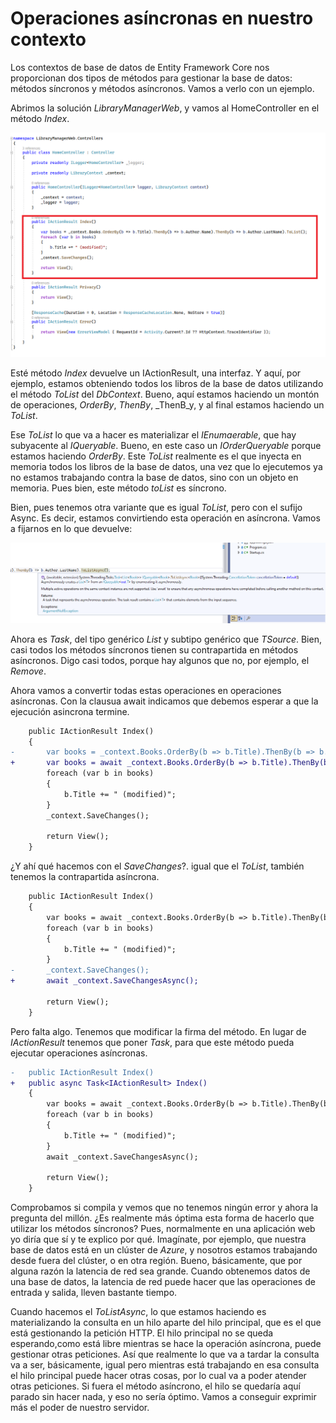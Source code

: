 # Operaciones asíncronas en nuestro contexto

Los contextos de base de datos de Entity Framework Core nos proporcionan dos tipos de métodos para gestionar la base de datos: métodos síncronos y métodos asíncronos. Vamos a verlo con un ejemplo.

Abrimos la solución _LibraryManagerWeb_, y vamos al HomeController en el método _Index_.

<img src="./content/home-controller-index-sync.png" style="zoom:80%">

Esté método _Index_ devuelve un IActionResult, una interfaz. Y aquí, por ejemplo, estamos obteniendo todos los libros de la base de datos utilizando el método _ToList_ del _DbContext_. Bueno, aquí estamos haciendo un montón de operaciones, _OrderBy_, _ThenBy_, _ThenB_y, y al final estamos haciendo un _ToList_.

Ese _ToList_ lo que va a hacer es materializar el _IEnumaerable_, que hay subyacente al _IQueryable_. Bueno, en este caso un _IOrderQueryable_ porque estamos haciendo _OrderBy_. Este _ToList_ realmente es el que inyecta en memoria todos los libros de la base de datos, una vez que lo ejecutemos ya no estamos trabajando contra la base de datos, sino con un objeto en memoria. Pues bien, este método _toList_ es síncrono.

Bien, pues tenemos otra variante que es igual _ToList_, pero con el sufijo Async. Es decir, estamos convirtiendo esta operación en asíncrona. Vamos a fijarnos en lo que devuelve:

<img src="./content/home-controller-index-list-async.png" style="zoom:80%">

Ahora es _Task_, del tipo genérico _List_ y subtipo genérico que _TSource_. Bien, casi todos los métodos síncronos tienen su contrapartida en métodos asíncronos. Digo casi todos, porque hay algunos que no, por ejemplo, el _Remove_.

Ahora vamos a convertir todas estas operaciones en operaciones asíncronas. Con la clausua await indicamos que debemos esperar a que la ejecución asincrona termine.

```diff
    public IActionResult Index()
    {
-       var books = _context.Books.OrderBy(b => b.Title).ThenBy(b => b.Author.Name).ThenBy(b => b.Author.LastName).ToList();
+       var books = await _context.Books.OrderBy(b => b.Title).ThenBy(b => b.Author.Name).ThenBy(b => b.Author.LastName).ToListAsync();
        foreach (var b in books)
        {
            b.Title += " (modified)";
        }
        _context.SaveChanges();

        return View();
    }
```

¿Y ahí qué hacemos con el _SaveChanges_?. igual que el _ToList_, también tenemos la contrapartida asíncrona.

```diff
    public IActionResult Index()
    {
        var books = await _context.Books.OrderBy(b => b.Title).ThenBy(b => b.Author.Name).ThenBy(b => b.Author.LastName).ToListAsync();
        foreach (var b in books)
        {
            b.Title += " (modified)";
        }
-       _context.SaveChanges();
+       await _context.SaveChangesAsync();

        return View();
    }
```

Pero falta algo. Tenemos que modificar la firma del método. En lugar de _IActionResult_ tenemos que poner _Task<IActionResult>_, para que este método pueda ejecutar operaciones asíncronas.

```diff
-   public IActionResult Index()
+	public async Task<IActionResult> Index()
    {
        var books = await _context.Books.OrderBy(b => b.Title).ThenBy(b => b.Author.Name).ThenBy(b => b.Author.LastName).ToListAsync();
        foreach (var b in books)
        {
            b.Title += " (modified)";
        }
        await _context.SaveChangesAsync();

        return View();
    }
```

Comprobamos si compila y vemos que no tenemos ningún error y ahora la pregunta del millón. ¿Es realmente más óptima esta forma de hacerlo que utilizar los métodos síncronos? Pues, normalmente en una aplicación web yo diría que sí y te explico por qué. Imagínate, por ejemplo, que nuestra base de datos está en un clúster de _Azure_, y nosotros estamos trabajando desde fuera del clúster, o en otra región. Bueno, básicamente, que por alguna razón la latencia de red sea grande. Cuando obtenemos datos de una base de datos, la latencia de red puede hacer que las operaciones de entrada y salida, lleven bastante tiempo.

Cuando hacemos el _ToListAsync_, lo que estamos haciendo es materializando la consulta en un hilo aparte del hilo principal, que es el que está gestionando la petición HTTP. El hilo principal no se queda esperando,como está libre mientras se hace la operación asíncrona, puede gestionar otras peticiones. Así que realmente lo que va a tardar la consulta va a ser, básicamente, igual pero mientras está trabajando en esa consulta el hilo principal puede hacer otras cosas, por lo cual va a poder atender otras peticiones. Si fuera el método asíncrono, el hilo se quedaría aquí parado sin hacer nada, y eso no sería óptimo. Vamos a conseguir exprimir más el poder de nuestro servidor.
